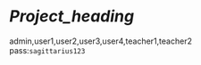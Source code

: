 # <i>Project_heading</i>
admin,user1,user2,user3,user4,teacher1,teacher2 <br />
pass:`sagittarius123`
